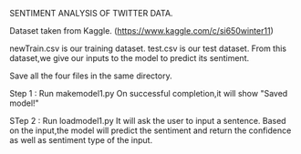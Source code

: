 SENTIMENT ANALYSIS OF TWITTER DATA.

Dataset taken from Kaggle. (https://www.kaggle.com/c/si650winter11) 

newTrain.csv is our training dataset.
test.csv is our test dataset. From this dataset,we give our inputs to the model to predict its sentiment.

Save all the four files in the same directory.

Step 1 : Run makemodel1.py 
         On successful completion,it will show "Saved model!"
         
STep 2 : Run loadmodel1.py
         It will ask the user to input a sentence. Based on the input,the model will predict the sentiment and return the                 confidence as well as sentiment type of the input.


